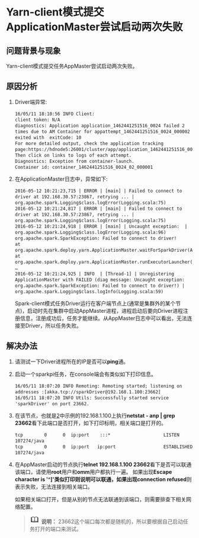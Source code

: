 # Yarn-client模式提交ApplicationMaster尝试启动两次失败<a name="mrs_03_0112"></a>

## 问题背景与现象<a name="zh-cn_topic_0167276500_s7f0794d3c3ab4fe789816d7e1850311c"></a>

Yarn-client模式提交任务AppMaster尝试启动两次失败。

## 原因分析<a name="zh-cn_topic_0167276500_sed50e339dfb64035a070c991a92730f8"></a>

1.  Driver端异常:

    ```
    16/05/11 18:10:56 INFO Client: 
    client token: N/A
    diagnostics: Application application_1462441251516_0024 failed 2 times due to AM Container for appattempt_1462441251516_0024_000002 exited with  exitCode: 10
    For more detailed output, check the application tracking page:https://hdnode5:26001/cluster/app/application_1462441251516_0024 Then click on links to logs of each attempt.
    Diagnostics: Exception from container-launch.
    Container id: container_1462441251516_0024_02_000001
    ```

2.  在ApplicationMaster日志中，异常如下:

    ```
    2016-05-12 10:21:23,715 | ERROR | [main] | Failed to connect to driver at 192.168.30.57:23867, retrying ... | org.apache.spark.Logging$class.logError(Logging.scala:75)
    2016-05-12 10:21:24,817 | ERROR | [main] | Failed to connect to driver at 192.168.30.57:23867, retrying ... | org.apache.spark.Logging$class.logError(Logging.scala:75)
    2016-05-12 10:21:24,918 | ERROR | [main] | Uncaught exception:  | org.apache.spark.Logging$class.logError(Logging.scala:96)
    org.apache.spark.SparkException: Failed to connect to driver!
    at org.apache.spark.deploy.yarn.ApplicationMaster.waitForSparkDriver(ApplicationMaster.scala:426)
    at org.apache.spark.deploy.yarn.ApplicationMaster.runExecutorLauncher(ApplicationMaster.scala:292)
    …
    2016-05-12 10:21:24,925 | INFO  | [Thread-1] | Unregistering ApplicationMaster with FAILED (diag message: Uncaught exception: org.apache.spark.SparkException: Failed to connect to driver!) | org.apache.spark.Logging$class.logInfo(Logging.scala:59)
    ```

    Spark-client模式任务Driver运行在客户端节点上\(通常是集群外的某个节点\)，启动时先在集群中启动AppMaster进程，进程启动后要向Driver进程注册信息，注册成功后，任务才能继续。从AppMaster日志中可以看出，无法连接至Driver，所以任务失败。


## 解决办法<a name="zh-cn_topic_0167276500_s9b29e9124eb5445297faeccce2c0517a"></a>

1.  请测试一下Driver进程所在的IP是否可以**ping**通。
2.  <a name="zh-cn_topic_0167276500_lcdf10c2839fb4dacb8a35eb3ec499c87"></a>启动一个sparkpi任务，在console端会有类似如下打印信息。

    ```
    16/05/11 18:07:20 INFO Remoting: Remoting started; listening on addresses :[akka.tcp://sparkDriver@192.168.1.100:23662]
    16/05/11 18:07:20 INFO Utils: Successfully started service 'sparkDriver' on port 23662.
    ```

3.  在该节点，也就是[2](#zh-cn_topic_0167276500_lcdf10c2839fb4dacb8a35eb3ec499c87)中示例的192.168.1.100上执行**netstat - anp | grep 23662**看下此端口是否打开，如下打印标明，相关端口是打开的。

    ```
    tcp        0      0  ip:port    :::*                    LISTEN      107274/java        
    tcp        0      0  ip:port   ip:port                  ESTABLISHED 107274/java        
    ```

4.  在AppMaster启动的节点执行**telnet 192.168.1.100 23662**看下是否可以联通该端口，请使用**root**用户和**omm**用户都执行一遍。 如果出现**Escape character is '^\]'**类似打印则说明可以联通，如果出现**connection refused**则表示失败，无法连接到相关端口。

    如果相关端口打开，但是从别的节点无法联通到该端口，则需要排查下相关网络配置。

    >![](public_sys-resources/icon-note.gif) **说明：** 
    >23662这个端口每次都是随机的，所以要根据自己启动任务打开的端口来测试。


